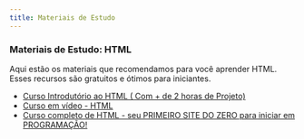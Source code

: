 ```yaml
---
title: Materiais de Estudo
---
```

### Materiais de Estudo: HTML

Aqui estão os materiais que recomendamos para você aprender HTML. Esses recursos são gratuitos e ótimos para iniciantes.

- [Curso Introdutório ao HTML ( Com + de 2 horas de Projeto)](www.youtube.com/watch?v=ijv8-PeLZ_o&t=87s)
- [Curso em vídeo - HTML](https://www.cursoemvideo.com/curso/html5/)
- [Curso completo de HTML - seu PRIMEIRO SITE DO ZERO para iniciar em PROGRAMAÇÃO!](https://www.youtube.com/watch?v=Fhy-5CtVkiM)